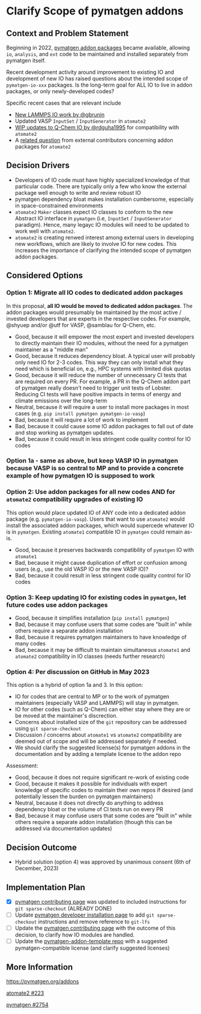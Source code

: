 # Clarify Scope of pymatgen addons

## Context and Problem Statement

Beginning in 2022, [pymatgen addon packages](https://pymatgen.org/addons) became available, allowing `io`, `analysis`, and `ext` code to be maintained and installed separately from pymatgen itself.

Recent development activity around improvement to existing IO and development of new IO has raised questions about the intended scope of `pymatgen-io-xxx` packages. Is the long-term goal for ALL IO to live in addon packages, or only newly-developed codes?

Specific recent cases that are relevant include
- [New LAMMPS IO work by @gbrunin](https://github.com/materialsproject/pymatgen/issues/2754)
- Updated VASP `InputSet` / `InputGenerator` in `atomate2`
- [WIP updates to Q-Chem IO by @rdguha1995](https://github.com/materialsproject/atomate2/pulls) for compatibility with `atomate2`
- A [related question](https://github.com/materialsproject/atomate2/issues/223) from external contributors concerning addon packages for `atomate2`


## Decision Drivers

- Developers of IO code must have highly specialized knowledge of that particular code. There are typically only a few who know the external package well enough to write and review robust IO
- pymatgen dependency bloat makes installation cumbersome, especially in space-constrained environments
- `atomate2` `Maker` classes expect IO classes to conform to the new Abstract IO interface in `pymatgen` (i.e, `InputSet` / `InputGenerator` paradigm). Hence, many legayc IO modules will need to be updated to work well with `atomate2`.
- `atomate2` is creating renwed interest among external users in developing new workflows, which are likely to involve IO for new codes. This increases the importance of clarifying the intended scope of pymatgen addon packages.

## Considered Options

### Option 1: Migrate all IO codes to dedicated addon packages

In this proposal, **all IO would be moved to dedicated addon packages**. The addon packages would presumably be maintained by the most active / invested developers that are experts in the respective codes. For example, @shyuep and/or @utf for VASP, @samblau for Q-Chem, etc.

- Good, because it will empower the most expert and invested developers to directly maintain their IO modules, without the need for a pymatgen maintainer as a "middle man"
- Good, because it reduces dependency bloat. A typical user will probably only need IO for 2-3 codes. This way they can only install what they need which is beneficial on, e.g., HPC systems with limited disk quotas
- Good, because it will reduce the number of unnecessary CI tests that are required on every PR. For example, a PR in the Q-Chem addon part of pymatgen really doesn't need to trigger unit tests of Lobster. Reducing CI tests will have positive impacts in terms of energy and climate emissions over the long-term
- Neutral, because it will require a user to install more packages in most cases (e.g. `pip install pymatgen pymatgen-io-vasp`)
- Bad, because it will require a lot of work to implement
- Bad, because it could cause some IO addon packages to fall out of date and stop working as pymatgen updates.
- Bad, because it could result in less stringent code quality control for IO codes

### Option 1a - same as above, but keep VASP IO in pymatgen because VASP is so central to MP and to provide a concrete example of how pymatgen IO is supposed to work

### Option 2: Use addon packages for all new codes AND for `atomate2` compatibility upgrades of existing IO

This option would place updated IO of ANY code into a dedicated addon package (e.g. `pymatgen-io-vasp`). Users that want to use `atomate2` would install the associated addon packages, which would supercede whatever IO is in `pymatgen`. Existing `atomate1` compatible IO in `pymatgen` could remain as-is.

- Good, because it preserves backwards compatibility of `pymatgen` IO with `atomate1`
- Bad, because it might cause duplication of effort or confusion among users (e.g., use the old VASP IO or the new VASP IO)?
- Bad, because it could result in less stringent code quality control for IO codes

### Option 3: Keep updating IO for existing codes in `pymatgen`, let future codes use addon packages

- Good, because it simplifies installation (`pip install pymatgen`)
- Bad, because it may confuse users that some codes are "built in" while others require a separate addon installation
- Bad, because it requires pymatgen maintainers to have knowledge of many codes
- Bad, because it may be difficult to maintain simultaneous `atomate1` and `atomate2` compatibility in IO classes (needs further research)

### Option 4: Per discussion on GitHub in May 2023

This option is a hybrid of option 1a and 3. In this option:

- IO for codes that are central to MP or to the work of pymatgen maintainers (especially VASP and LAMMPS) will stay in pymatgen.
- IO for other codes (such as Q-Chem) can either stay where they are or be moved at the maintainer's discrection.
- Concerns about installed size of the `git` repository can be addressed using `git sparse-checkout`
- Discussion / concerns about `atomate1` vs `atomate2` compatibility are deemed out of scope and will be addressed separately if needed.
- We should clarify the suggested license(s) for pymatgen addons in the documentation and by adding a template license to the addon repo

Assessment:
- Good, because it does not require significant re-work of existing code
- Good, because it makes it possible for individuals with expert knowledge of specific codes to maintain their own repos if desired (and potentially lessen the burden on pymatgen maintainers)
- Neutral, because it does not directly do anything to address dependency bloat or the volume of CI tests run on every PR
- Bad, because it may confuse users that some codes are "built in" while others require a separate addon installation (though this can be addressed via documentation updates)

## Decision Outcome

- Hybrid solution (option 4) was approved by unanimous consent (6th of December, 2023)

## Implementation Plan

- [x] [pymatgen contributing page](https://pymatgen.org/contributing.html#direct-contributions-to-pymatgen-main-distribution) was updated to included instructions for `git sparse-checkout` (ALREADY DONE)
- [ ] Update [pymatgen developer installation page](https://pymatgen.org/installation.html#step-2-install-pymatgen-in-developmental-mode) to add `git sparse-checkout` instructions and remove reference to `git-lfs`
- [ ] Update the [pymatgen contributing page](https://pymatgen.org/contributing.html#writing-add-ons-for-pymatgen) with the outcome of this decision, to clarify how IO modules are handled.
- [ ] Update the [pymatgen-addon-template repo]([url](https://github.com/materialsproject/pymatgen-addon-template)) with a suggested pymatgen-compatible license (and clarify suggested licenses)

## More Information

https://pymatgen.org/addons

[atomate2 #223](https://github.com/materialsproject/atomate2/issues/223)

[pymatgen #2754](https://github.com/materialsproject/pymatgen/issues/2754)
